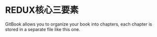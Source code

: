 # REDUX核心三要素

GitBook allows you to organize your book into chapters, each chapter is stored in a separate file like this one.


